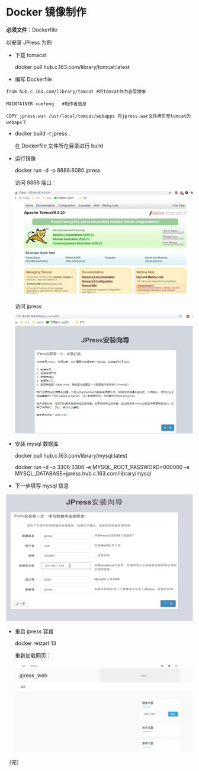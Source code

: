 # Docker 镜像制作

**必须文件**：Dockerfile

以安装 JPress 为例

+ 下载 tomacat

  docker pull hub.c.163.com/library/tomcat:latest

+ 编写 Dockerfile

```
from hub.c.163.com/library/tomcat #将tomcat作为底层镜像

MAINTAINER xuefeng   #制作者信息

COPY jpress.war /usr/local/tomcat/webapps 将jpress.war文件拷贝至tomcat的webaps下
```

+ docker build -t jpress .

  在 Dockerfile 文件所在目录进行 build

+ 运行镜像

  docker run -d -p 8888:8080 jpress

  访问 8888 端口：

  ![tomcat](images/tomcat.jpg)

  访问 jpress

  ![jpress](images/jpress.jpg)

+ 安装 mysql 数据库

  docker pull hub.c.163.com/library/mysql:latest

  docker run -d -p 3306:3306 -e MYSQL_ROOT_PASSWORD=000000 -e MYSQL_DATABASE=jpress hub.c.163.com/library/mysql

+ 下一步填写 mysql 信息

![安装向导](images/安装向导.jpg)

+ 重启 jpress 容器

  docker restart 13

  重新加载网页：

  ![jpress1](./images/jpress1.jpg)



（完）
